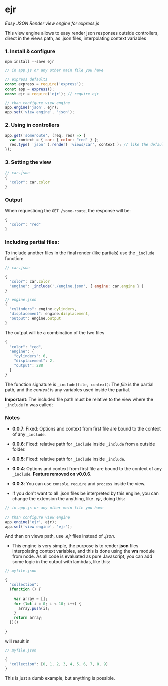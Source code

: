 # ejr
*Easy JSON Render view engine for express.js*

This view engine allows to easy render json responses outside controllers, direct in the views path, as .json files, interpolating context variables

### 1. Install & configure

`npm install --save ejr`

```js
// in app.js or any other main file you have

// express defaults
const express = require('express');
const app = express();
const ejr = require('ejr'); // require ejr

// than configure view engine
app.engine('json', ejr);
app.set('view engine', 'json');
```

### 2. Using in controllers

```js
app.get('someroute', (req, res) => {
  var context = { car: { color: "red" } };
  res.type( 'json' ).render( 'views/car', context ); // like the default render method with express
});
```

### 3. Setting the view
```js
// car.json
{
  "color": car.color
}
```

### Output

When requestiong the  `GET /some-route`, the response will be:
```js
{
  "color": "red"
}
```

### Including partial files:

To include another files in the final render (like partials) use the `_include` function:
```js
// car.json

{
  "color": car.color
  "engine": _include('./engine.json', { engine: car.engine } )
}
```

```js
// engine.json
{
  "cylinders": engine.cylinders,
  "displacement": engine.displacement,
  "output": engine.output  
}
```

The output will be a combination of the two files
```js
{
  "color": "red",
  "engine": {
    "cylinders": 6,
    "displacement": 2,
    "output": 288
  }
}
```
The function signature is `_include(file, context)`: The *file* is the partial path, and the *context* is any variables used inside the partial.

**Important**: The included file path must be relative to the view where the `_include` fn was called;

### Notes

- **0.0.7**: Fixed: Options and context from first file are bound to the context of any `_include`.

- **0.0.6**: Fixed: relative path for `_include` inside `_include` from a outside folder.

- **0.0.5**: Fixed: relative path for `_include` inside `_include`.

- **0.0.4**: Options and context from first file are bound to the context of any `_include`. **Feature removed on v0.0.6**.

- **0.0.3**: You can use `console`, `require` and `process` inside the view.

- If you don't want to all .json files be interpreted by this engine, you can change the extension the anything, like *.ejr*, doing this:

```js
// in app.js or any other main file you have

// than configure view engine
app.engine('ejr', ejr);
app.set('view engine', 'ejr');
```

And than on views path, use *.ejr* files instead of *.json*.

- This engine is very simple, the purpose is to render **json** files interpolating context variables, and this is done using the **vm** module from node.
As all code is evaluated as pure Javascript, you can add some logic in the output with lambdas, like this:

```js
// myfile.json

{
  "collection":
  (function () {
    
    var array = [];
    for (let i = 0; i < 10; i++) {
      array.push(i);
    }
    return array;
  })()
  
}
```

will result in

```js
// myfile.json

{
  "collection": [0, 1, 2, 3, 4, 5, 6, 7, 8, 9]
}
```

This is just a dumb example, but anything is possible.
